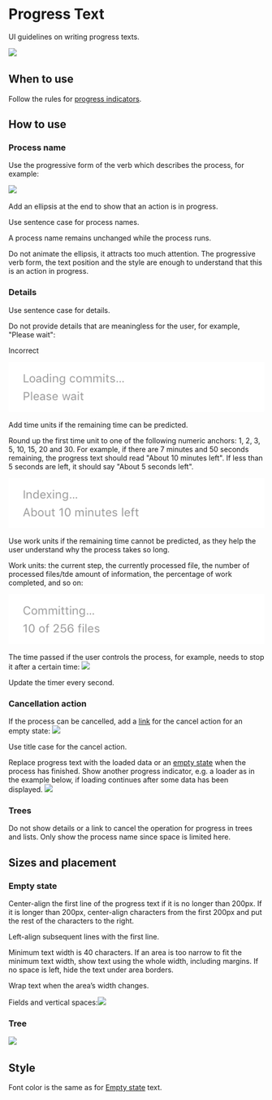 <!-- Copyright 2000-2024 JetBrains s.r.o. and contributors. Use of this source code is governed by the Apache 2.0 license. -->

# Progress Text

<link-summary>UI guidelines on writing progress texts.</link-summary>

![](desc.png)

## When to use

Follow the rules for [progress indicators](progress_indicators.md).

## How to use

### Process name

Use the progressive form of the verb which describes the process, for example:

![](progressive_form.png)

Add an ellipsis at the end to show that an action is in progress.

Use sentence case for process names.

A process name remains unchanged while the process runs.

Do not animate the ellipsis, it attracts too much attention. The progressive verb form, the text position and the style are enough to understand that this is an action in progress.

### Details

Use sentence case for details.

Do not provide details that are meaningless for the user, for example, "Please wait":

<p class='label incorrect'>Incorrect</p>

![](../../../images/ui/progress_text/meaningless.png)

Add time units if the remaining time can be predicted.

<p>Round up the first time unit to one of the following numeric anchors: 1, 2, 3, 5, 10, 15, 20 and 30. For example, if there are 7 minutes and 50 seconds remaining, the progress text should read "About 10 minutes left". If less than 5 seconds are left, it should say "About 5 seconds left".</p>

![](../../../images/ui/progress_text/time.png)

Use work units if the remaining time cannot be predicted, as they help the user understand why the process takes so long.

<p>Work units: the current step, the currently processed file, the number of processed files/tde amount of information, the percentage of work completed, and so on:</p>

![](../../../images/ui/progress_text/work.png)


The time passed if the user controls the process, for example, needs to stop it after a certain time:
![](passed.png)

<p>Update the timer every second.</p>

### Cancellation action

If the process can be cancelled, add a [link](link.md) for the cancel action for an empty state:
![](cancellation.png)


Use title case for the cancel action.

Replace progress text with the loaded data or an [empty state](empty_state.md) when the process has finished. Show another progress indicator, e.g. a loader as in the example below, if loading continues after some data has been displayed.
![](empty_state_text.png)

### Trees

Do not show details or a link to cancel the operation for progress in trees and lists. Only show the process name since space is limited here.

## Sizes and placement

### Empty state

Center-align the first line of the progress text if it is no longer than 200px. If it is longer than 200px, center-align characters from the first 200px and put the rest of the characters to the right.

Left-align subsequent lines with the first line.

Minimum text width is 40 characters. If an area is too narrow to fit the minimum text width, show text using the whole width, including margins. If no space is left, hide the text under area borders.

Wrap text when the area’s width changes.

Fields and vertical spaces:![](fields.png)

### Tree
![](progress_text_tree.png)

## Style

Font color is the same as for [Empty state](empty_state.md) text.

